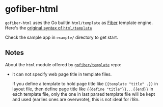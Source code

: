 # gofiber-html

`gofiber-html` uses the Go builtin `html/template` as [Fiber](https://gofiber.io) template engine. Here's the [original syntax of `html/template`](TEMPLATES_CHEATCHEET.md)

Check the sample app in `example/` directory to get start.

## Notes

About the `html` module offered by [`gofiber/template`](https://github.com/gofiber/template/tree/master/html)
repo:

- it can not specify web page title in template files.

    If you define a template to hold page title like `{{template "title" .}}`
    in layout file, then define page title like `{{define "title"}}...{{end}}`
    in each template file, only the one in last parsed template file will be
    kept and used (earlies ones are overwrote),
    this is not ideal for i18n.